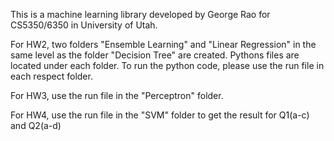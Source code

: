 This is a machine learning library developed by George Rao for CS5350/6350 in University of Utah.

For HW2, two folders "Ensemble Learning" and "Linear Regression" in the same level as the folder "Decision Tree" are created. Pythons files are located under each folder. To run the python code, please use the run file in each respect folder.

For HW3, use the run file in the "Perceptron" folder.

For HW4, use the run file in the "SVM" folder to get the result for Q1(a-c) and Q2(a-d)